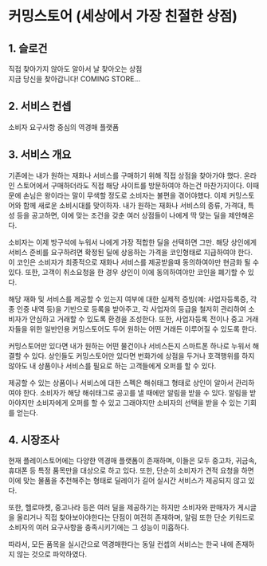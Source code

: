 # 커밍스토어 (세상에서 가장 친절한 상점)



## 1. 슬로건

직접 찾아가지 않아도 알아서 날 찾아오는 상점  
지금 당신을 찾아갑니다! COMING STORE...



## 2. 서비스 컨셉

소비자 요구사항 중심의 역경매 플랫폼



## 3. 서비스 개요

기존에는 내가 원하는 재화나 서비스를 구매하기 위해 직접 상점을 찾아가야 했다. 온라인 스토어에서 구매하더라도 직접 해당 사이트를 방문하여야 하는건 마찬가지이다. 이때문에 손님은 왕이라는 말이 무색할 정도로 소비자는 불편을 겪어야했다. 이제 커밍스토어와 함께 새로운 소비시대를 맞이하자. 내가 원하는 재화나 서비스의 종류, 가격대, 특성 등을 공고하면, 이에 맞는 조건을 갖춘 여러 상점들이 나에게 딱 맞는 딜을 제안해온다.

소비자는 이제 방구석에 누워서 나에게 가장 적합한 딜을 선택하면 그만. 해당 상인에게 서비스 준비를 요구하려면 확정된 딜에 상응하는 가격을 코인형태로 지급하여야 한다. 이 코인은 소비자가 최종적으로 재화나 서비스를 제공받을때 동의하여야만 현금화 될 수 있다. 또한, 고객이 취소요청을 한 경우 상인이 이에 동의하여야만 코인을 폐기할 수 있다.

해당 재화 및 서비스를 제공할 수 있는지 여부에 대한 실제적 증빙(예: 사업자등록증, 각종 인증 내역 등)을 기반으로 등록을 받아주고, 각 사업자의 등급을 철저히 관리하여 소비자가 안심하고 거래할 수 있도록 환경을 조성한다. 또한, 사업자등록 전이나 중고 거래자들을 위한 일반인용 커밍스토어도 두어 원하는 어떤 거래든 이루어질 수 있도록 한다.

커밍스토어만 있다면 내가 원하는 어떤 물건이나 서비스든지 스마트폰 하나로 누워서 해결할 수 있다. 상인들도 커밍스토어만 있다면 번화가에 상점을 두거나 호객행위를 하지 않아도 내 상품이나 서비스를 필요로 하는 고객들에게 오퍼를 할 수 있다.

제공할 수 있는 상품이나 서비스에 대한 스펙은 해쉬태그 형태로 상인이 알아서 관리하여야 한다. 소비자가 해당 해쉬태그로 공고를 낼 때에만 알림을 받을 수 있다. 알림을 받아야지만 소비자에게 오퍼를 할 수 있고 그래야지만 소비자의 선택을 받을 수 있는 기회를 얻는다.



## 4. 시장조사

현재 플레이스토어에는 다양한 역경매 플랫폼이 존재하며, 이들은 모두 중고차, 귀금속, 휴대폰 등 특정 품목만을 대상으로 하고 있다. 또한, 단순히 소비자가 견적 요청을 하면 이에 맞는 물품을 추천해주는 형태로 딜레이가 길어 실시간 서비스가 제공되지 않고 있다. 

또한, 헬로마켓, 중고나라 등은 여러 딜을 제공하기는 하지만 소비자와 판매자가 게시글을 올리거나 직접 찾아보아야한다는 단점이 여전히 존재하며, 알림 또한 단순 키워드로 소비자의 여러 요구사항을 충족시키기에는 그 성능이 미흡하다.

따라서, 모든 품목을 실시간으로 역경매한다는 동일 컨셉의 서비스는 한국 내에 존재하지 않는 것으로 파악하였다.